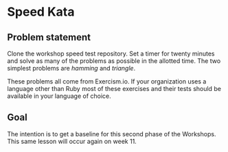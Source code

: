 # Speed Kata

## Problem statement

Clone the workshop speed test repository. Set a timer for twenty minutes and
solve as many of the problems as possible in the allotted time. The two
simplest problems are _hamming_ and _triangle_.

These problems all come from Exercism.io. If your organization uses a language
other than Ruby most of these exercises and their tests should be available in
your language of choice.

## Goal

The intention is to get a baseline for this second phase of the Workshops. This
same lesson will occur again on week 11.
